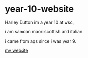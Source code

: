 # year-10-website

Harley Dutton
im a year 10 at wsc,

i am samoan maori,scottish and italian.

i came from ags since i was year 9.

[my website](https://duttonha.github.io/year-10-website/)
